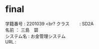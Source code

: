 # final
学籍番号   :  2201039 <br?
クラス　　 :  SD2A <br>
名前       ： 三島　碧<br>
システム名 :  お金管理システム<br>
URL        :


